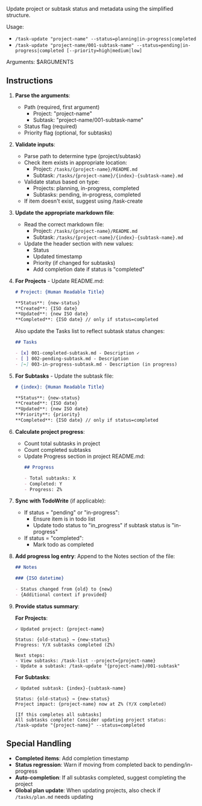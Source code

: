 Update project or subtask status and metadata using the simplified structure.

Usage:

- `/task-update "project-name" --status=planning|in-progress|completed`
- `/task-update "project-name/001-subtask-name" --status=pending|in-progress|completed [--priority=high|medium|low]`

Arguments: $ARGUMENTS

## Instructions

1. **Parse the arguments**:
   - Path (required, first argument)
     - Project: "project-name"
     - Subtask: "project-name/001-subtask-name"
   - Status flag (required)
   - Priority flag (optional, for subtasks)

2. **Validate inputs**:
   - Parse path to determine type (project/subtask)
   - Check item exists in appropriate location:
     - Project: `/tasks/{project-name}/README.md`
     - Subtask: `/tasks/{project-name}/{index}-{subtask-name}.md`
   - Validate status based on type:
     - Projects: planning, in-progress, completed
     - Subtasks: pending, in-progress, completed
   - If item doesn't exist, suggest using /task-create

3. **Update the appropriate markdown file**:
   - Read the correct markdown file:
     - Project: `/tasks/{project-name}/README.md`
     - Subtask: `/tasks/{project-name}/{index}-{subtask-name}.md`
   - Update the header section with new values:
     - Status
     - Updated timestamp
     - Priority (if changed for subtasks)
     - Add completion date if status is "completed"

4. **For Projects** - Update README.md:
   ```markdown
   # Project: {Human Readable Title}

   **Status**: {new-status}
   **Created**: {ISO date}
   **Updated**: {new ISO date}
   **Completed**: {ISO date} // only if status=completed
   ```

   Also update the Tasks list to reflect subtask status changes:
   ```markdown
   ## Tasks

   - [x] 001-completed-subtask.md - Description ✓
   - [ ] 002-pending-subtask.md - Description
   - [~] 003-in-progress-subtask.md - Description (in progress)
   ```

5. **For Subtasks** - Update the subtask file:
   ```markdown
   # {index}: {Human Readable Title}

   **Status**: {new-status}
   **Created**: {ISO date}
   **Updated**: {new ISO date}
   **Priority**: {priority}
   **Completed**: {ISO date} // only if status=completed
   ```

6. **Calculate project progress**:
   - Count total subtasks in project
   - Count completed subtasks
   - Update Progress section in project README.md:
     ```markdown
     ## Progress

     - Total subtasks: X
     - Completed: Y
     - Progress: Z%
     ```

7. **Sync with TodoWrite** (if applicable):
   - If status = "pending" or "in-progress":
     - Ensure item is in todo list
     - Update todo status to "in_progress" if subtask status is "in-progress"
   - If status = "completed":
     - Mark todo as completed

8. **Add progress log entry**:
   Append to the Notes section of the file:
   ```markdown
   ## Notes

   ### {ISO datetime}

   - Status changed from {old} to {new}
   - {Additional context if provided}
   ```

9. **Provide status summary**:

   **For Projects**:
   ```
   ✓ Updated project: {project-name}

   Status: {old-status} → {new-status}
   Progress: Y/X subtasks completed (Z%)

   Next steps:
   - View subtasks: /task-list --project={project-name}
   - Update a subtask: /task-update "{project-name}/001-subtask"
   ```

   **For Subtasks**:
   ```
   ✓ Updated subtask: {index}-{subtask-name}

   Status: {old-status} → {new-status}
   Project impact: {project-name} now at Z% (Y/X completed)

   [If this completes all subtasks]
   All subtasks complete! Consider updating project status:
   /task-update "{project-name}" --status=completed
   ```

## Special Handling

- **Completed items**: Add completion timestamp
- **Status regression**: Warn if moving from completed back to pending/in-progress
- **Auto-completion**: If all subtasks completed, suggest completing the project
- **Global plan update**: When updating projects, also check if `/tasks/plan.md` needs updating

